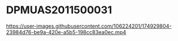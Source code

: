 # DPMUAS2011500031



https://user-images.githubusercontent.com/106224201/174929804-23984d76-be9a-420e-a5b5-198cc83ea0ec.mp4

